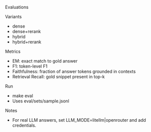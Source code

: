 Evaluations

Variants
- dense
- dense+rerank
- hybrid
- hybrid+rerank

Metrics
- EM: exact match to gold answer
- F1: token-level F1
- Faithfulness: fraction of answer tokens grounded in contexts
- Retrieval Recall: gold snippet present in top-k

Run
- make eval
- Uses eval/sets/sample.jsonl

Notes
- For real LLM answers, set LLM_MODE=litellm|openrouter and add credentials.

